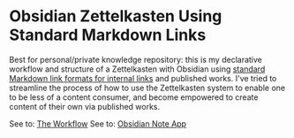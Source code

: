 # Obsidian Zettelkasten Using Standard Markdown Links

Best for personal/private knowledge repository: this is my declarative workflow and structure of a Zettelkasten with Obsidian using [standard Markdown link formats for internal links](https://help.obsidian.md/Linking+notes+and+files/Internal+links#Supported+formats+for+internal+links) and published works. I've tried to streamline the process of how to use the Zettelkasten system to enable one to be less of a content consumer, and become empowered to create content of their own via published works.

See to: [The Workflow](The%20Workflow.md)
See to: [Obsidian Note App](https://obsidian.md/)
